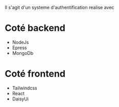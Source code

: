 Il s'agit d'un systeme d'authentification realise avec  
# Coté backend
- NodeJs
- Epress
- MongoDb
# Coté frontend
- Tailwindcss
- React
- DaisyUi